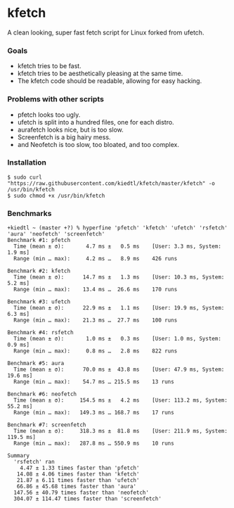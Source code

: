 # kfetch

A clean looking, super fast fetch script for Linux forked from ufetch.

### Goals

+ kfetch tries to be fast.  
+ kfetch tries to be aesthetically pleasing at the same time.  
+ The kfetch code should be readable, allowing for easy hacking.

### Problems with other scripts

+ pfetch looks too ugly.  
+ ufetch is split into a hundred files, one for each distro.  
+ aurafetch looks nice, but is too slow.  
+ Screenfetch is a big hairy mess.  
+ and Neofetch is too slow, too bloated, and too complex.

### Installation
```
$ sudo curl "https://raw.githubusercontent.com/kiedtl/kfetch/master/kfetch" -o /usr/bin/kfetch
$ sudo chmod +x /usr/bin/kfetch
```

### Benchmarks
```
+kiedtl ~ (master +?) % hyperfine 'pfetch' 'kfetch' 'ufetch' 'rsfetch' 'aura' 'neofetch' 'screenfetch'
Benchmark #1: pfetch
  Time (mean ± σ):       4.7 ms ±   0.5 ms    [User: 3.3 ms, System: 1.9 ms]
  Range (min … max):     4.2 ms …   8.9 ms    426 runs

Benchmark #2: kfetch
  Time (mean ± σ):      14.7 ms ±   1.3 ms    [User: 10.3 ms, System: 5.2 ms]
  Range (min … max):    13.4 ms …  26.6 ms    170 runs

Benchmark #3: ufetch
  Time (mean ± σ):      22.9 ms ±   1.1 ms    [User: 19.9 ms, System: 6.3 ms]
  Range (min … max):    21.3 ms …  27.7 ms    100 runs

Benchmark #4: rsfetch
  Time (mean ± σ):       1.0 ms ±   0.3 ms    [User: 1.0 ms, System: 0.9 ms]
  Range (min … max):     0.8 ms …   2.8 ms    822 runs

Benchmark #5: aura
  Time (mean ± σ):      70.0 ms ±  43.8 ms    [User: 47.9 ms, System: 19.6 ms]
  Range (min … max):    54.7 ms … 215.5 ms    13 runs

Benchmark #6: neofetch
  Time (mean ± σ):     154.5 ms ±   4.2 ms    [User: 113.2 ms, System: 55.2 ms]
  Range (min … max):   149.3 ms … 168.7 ms    17 runs

Benchmark #7: screenfetch
  Time (mean ± σ):     318.3 ms ±  81.8 ms    [User: 211.9 ms, System: 119.5 ms]
  Range (min … max):   287.8 ms … 550.9 ms    10 runs

Summary
  'rsfetch' ran
    4.47 ± 1.33 times faster than 'pfetch'
   14.08 ± 4.06 times faster than 'kfetch'
   21.87 ± 6.11 times faster than 'ufetch'
   66.86 ± 45.68 times faster than 'aura'
  147.56 ± 40.79 times faster than 'neofetch'
  304.07 ± 114.47 times faster than 'screenfetch'

```
